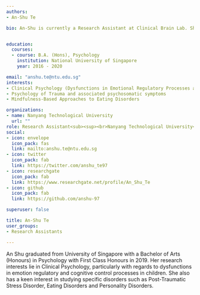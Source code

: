 ```yaml
---
authors:
- An-Shu Te

bio: An-Shu is currently a Research Assistant at Clinical Brain Lab. She is working on the neuroscience of deception.


education:
  courses:
  - course: B.A. (Hons), Psychology
    institution: National University of Singapore
    year: 2016 - 2020

email: "anshu.te@ntu.edu.sg"
interests:
- Clinical Psychology (Dysfunctions in Emotional Regulatory Processes and Self-Control)
- Psychology of Trauma and associated psychosomatic symptoms
- Mindfulness-Based Approaches to Eating Disorders

organizations:
- name: Nanyang Technological University
  url: ""
role: Research Assistant<sub><sup><br>Nanyang Technological University<br>Singapore</sup></sub>
social:
- icon: envelope
  icon_pack: fas
  link: mailto:anshu.te@ntu.edu.sg
- icon: twitter
  icon_pack: fab
  link: https://twitter.com/anshu_te97
- icon: researchgate
  icon_pack: fab
  link: https://www.researchgate.net/profile/An_Shu_Te
- icon: github
  icon_pack: fab
  link: https://github.com/anshu-97

superuser: false

title: An-Shu Te
user_groups:
- Research Assistants

---
```


An Shu graduated from University of Singapore with a Bachelor of Arts (Honours) in Psychology with First Class Honours in 2019. Her research interests lie in Clinical Psychology, particularly with regards to dysfunctions in emotion regulatory and cognitive control processes in children.
She also has a keen interest in studying specific disorders such as Post-Traumatic Stress Disorder, Eating Disorders and Personality Disorders.
